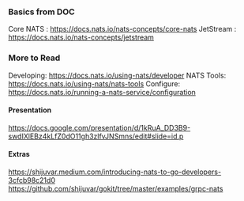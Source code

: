 ### Basics from DOC

Core NATS : https://docs.nats.io/nats-concepts/core-nats 
JetStream : https://docs.nats.io/nats-concepts/jetstream

### More to Read
Developing: https://docs.nats.io/using-nats/developer
NATS Tools: https://docs.nats.io/using-nats/nats-tools
Configure: https://docs.nats.io/running-a-nats-service/configuration

#### Presentation
https://docs.google.com/presentation/d/1kRuA_DD3B9-swdIXlEBz4kLfZ0dO11gh3zlfvJNSmns/edit#slide=id.p 


#### Extras
https://shijuvar.medium.com/introducing-nats-to-go-developers-3cfcb98c21d0
https://github.com/shijuvar/gokit/tree/master/examples/grpc-nats